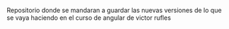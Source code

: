 Repositorio donde se mandaran a guardar las nuevas versiones de lo que se vaya haciendo en 
el curso de angular de victor rufles
